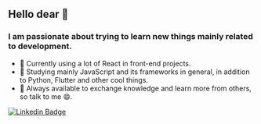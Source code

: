 

<!--
### Hi there 👋
**victormarques-ia/victormarques-ia** is a ✨ _special_ ✨ repository because its `README.md` (this file) appears on your GitHub profile.
-->

## Hello dear 👋

### I am passionate about trying to learn new things mainly related to development.

- 🔭 Currently using a lot of React in front-end projects.
- 🌱 Studying mainly JavaScript and its frameworks in general, in addition to Python, Flutter and other cool things.
- 💬 Always available to exchange knowledge and learn more from others, so talk to me 😄.

[![Linkedin Badge](https://img.shields.io/badge/-LinkedIn-blue?style=flat-square&logo=Linkedin&logoColor=white&link=https://www.linkedin.com/in/victor-silva-6764111a1/)](https://www.linkedin.com/in/victor-silva-6764111a1/)
